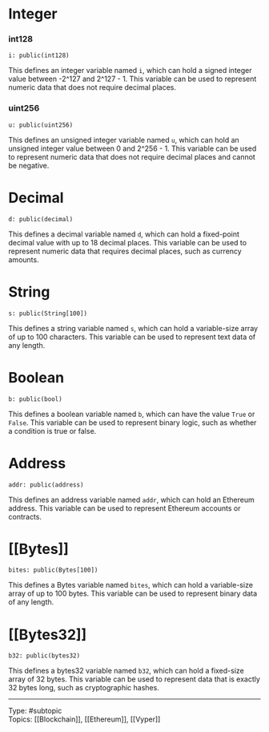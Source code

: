 
# Integer

### int128
```vyper
i: public(int128)
```

This defines an integer variable named `i`, which can hold a signed integer value between -2^127 and 2^127 - 1. This variable can be used to represent numeric data that does not require decimal places.

### uint256
```vyper
u: public(uint256)
```

This defines an unsigned integer variable named `u`, which can hold an unsigned integer value between 0 and 2^256 - 1. This variable can be used to represent numeric data that does not require decimal places and cannot be negative.

# Decimal

```vyper
d: public(decimal)
```

This defines a decimal variable named `d`, which can hold a fixed-point decimal value with up to 18 decimal places. This variable can be used to represent numeric data that requires decimal places, such as currency amounts.

# String

```vyper
s: public(String[100])
```

This defines a string variable named `s`, which can hold a variable-size array of up to 100 characters. This variable can be used to represent text data of any length.

# Boolean

```vyper
b: public(bool)
```

This defines a boolean variable named `b`, which can have the value `True` or `False`. This variable can be used to represent binary logic, such as whether a condition is true or false.

# Address

```vyper
addr: public(address)
```

This defines an address variable named `addr`, which can hold an Ethereum address. This variable can be used to represent Ethereum accounts or contracts.

# [[Bytes]]

```vyper
bites: public(Bytes[100])
```

This defines a Bytes variable named `bites`, which can hold a variable-size array of up to 100 bytes. This variable can be used to represent binary data of any length.

# [[Bytes32]]

```vyper
b32: public(bytes32)
```

This defines a bytes32 variable named `b32`, which can hold a fixed-size array of 32 bytes. This variable can be used to represent data that is exactly 32 bytes long, such as cryptographic hashes.

___
Type: #subtopic  
Topics: [[Blockchain]], [[Ethereum]], [[Vyper]]

